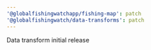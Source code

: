 ```yaml
---
'@globalfishingwatchapp/fishing-map': patch
'@globalfishingwatch/data-transforms': patch
---
```


Data transform initial release
